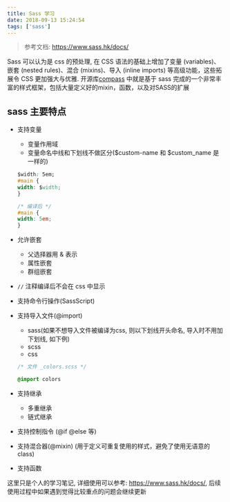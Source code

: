 ```yaml
---
title: Sass 学习
date: 2018-09-13 15:24:54
tags: ['sass']
---
```


> 参考文档: https://www.sass.hk/docs/

Sass 可以认为是 css 的预处理, 在 CSS 语法的基础上增加了变量 (variables)、嵌套 (nested rules)、混合 (mixins)、导入 (inline imports) 等高级功能，这些拓展令 CSS 更加强大与优雅. 开源库[compass](http://compass-style.org/) 中就是基于 sass 完成的一个非常丰富的样式框架，包括大量定义好的mixin，函数，以及对SASS的扩展

## sass 主要特点

- 支持变量
    - 变量作用域
    - 变量命名中线和下划线不做区分($custom-name 和 $custom_name 是一样的)

    ```css
    $width: 5em;
    #main {
    width: $width;
    }

    /* 编译后 */
    #main {
    width: 5em;
    }
    ```
- 允许嵌套
    - 父选择器用 & 表示
    - 属性嵌套
    - 群组嵌套
- `//` 注释编译后不会在 css 中显示
- 支持命令行操作(SassScript)
- 支持导入文件(@import)
    - sass(如果不想导入文件被编译为css, 则以下划线开头命名, 导入时不用加下划线, 如下例)
    - scss
    - css

    ```css
    /* 文件 _colors.scss */

    @import colors
    ```

- 支持继承
    - 多重继承
    - 链式继承
- 支持控制指令 (@if @else 等)
- 支持混合器(@mixin) (用于定义可重复使用的样式，避免了使用无语意的 class)
- 支持函数

这里只是个人的学习笔记, 详细使用可以参考: https://www.sass.hk/docs/, 后续使用过程中如果遇到觉得比较重点的问题会继续更新
